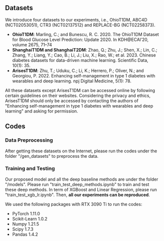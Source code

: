 ## Datasets ##
We introduce four datasets to our experiments, i.e.,  OhioT1DM, ABC4D (NCT02053051), CTR3 (NCT02137512) and REPLACE-BG (NCT02258373).

* **OhioT1DM**: Marling, C.; and Bunescu, R. C. 2020. The OhioT1DM Dataset for Blood Glucose Level Prediction: Update 2020. In KDH@ECAI’20, volume 2675, 71–74
* **ShanghaiT1DM and ShanghaiT2DM**: Zhao, Q.; Zhu, J.; Shen, X.; Lin, C.; Zhang, Y.; Liang, Y.; Cao, B.; Li, J.; Liu, X.; Rao, W.; et al. 2023. Chinese diabetes datasets for data-driven machine learning. Scientific Data, 10(1): 35.
* **ArisesT1DM**: Zhu, T.; Uduku, C.; Li, K.; Herrero, P.; Oliver, N.; and
Georgiou, P. 2022. Enhancing self-management in type 1 diabetes with wearables and deep learning. npj Digital Medicine, 5(1): 78. 

All these datasets except ArisesT1DM can be accessed online by following certain guidelines on their websites. Considering the privacy and ethics, ArisesT1DM should only be accessed by contacting the authors of "Enhancing self-management in type 1 diabetes with wearables and deep learning" and asking for permission.

## Codes ##

### Data Preprocessing

After getting these datasets on the Internet, please run the codes under the folder "/gen_datasets" to preprocess the data. 

### Training and Testing

Our proposed model and all the deep baseline methods are under the folder "/models". Please run "train_test_deep_methods.ipynb" to train and test these deep methods. In term of XGBoost and Linear Regression, please run "train_test_xgb_lr.ipynb". Then, **all our experiments can be reproduced**.

We used the following packages with RTX 3090 Ti to run the codes:
* PyTorch 1.11.0
* Scikit-Learn 1.0.2
* Numpy 1.21.5
* Scipy 1.7.3
* Pandas 1.4.2
